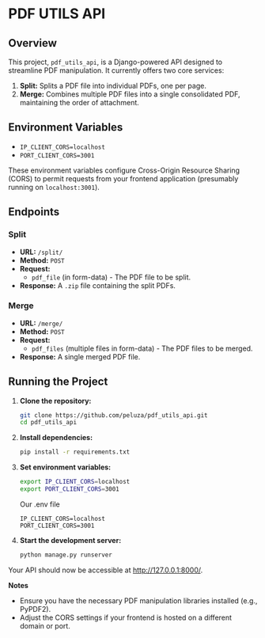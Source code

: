 # PDF UTILS API

## Overview

This project, `pdf_utils_api`, is a Django-powered API designed to streamline PDF manipulation. It currently offers two core services:

1. **Split:** Splits a PDF file into individual PDFs, one per page.
2. **Merge:** Combines multiple PDF files into a single consolidated PDF, maintaining the order of attachment.

## Environment Variables

* `IP_CLIENT_CORS=localhost`
* `PORT_CLIENT_CORS=3001`

These environment variables configure Cross-Origin Resource Sharing (CORS) to permit requests from your frontend application (presumably running on `localhost:3001`).

## Endpoints

### Split

* **URL:** `/split/`
* **Method:** `POST`
* **Request:** 
    * `pdf_file` (in form-data) - The PDF file to be split.
* **Response:** A `.zip` file containing the split PDFs.

### Merge

* **URL:** `/merge/`
* **Method:** `POST`
* **Request:** 
    * `pdf_files` (multiple files in form-data) - The PDF files to be merged.
* **Response:** A single merged PDF file.

## Running the Project

1. **Clone the repository:**

   ```bash
   git clone https://github.com/peluza/pdf_utils_api.git
   cd pdf_utils_api
   ```
2. **Install dependencies:**
   ```bash
   pip install -r requirements.txt
   ```
3. **Set environment variables:**
    ```bash
    export IP_CLIENT_CORS=localhost
    export PORT_CLIENT_CORS=3001
    ```
    Our .env file
    ```env
    IP_CLIENT_CORS=localhost
    PORT_CLIENT_CORS=3001
    ```
4. **Start the development server:** 
    ```bash
    python manage.py runserver
    ```

Your API should now be accessible at http://127.0.0.1:8000/.

**Notes**
- Ensure you have the necessary PDF manipulation libraries installed (e.g., PyPDF2).
- Adjust the CORS settings if your frontend is hosted on a different domain or port.
